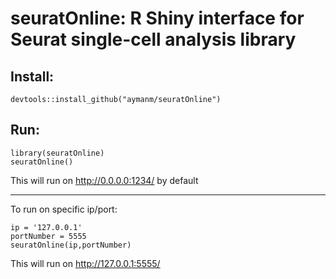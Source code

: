 # seuratOnline: R Shiny interface for Seurat single-cell analysis library


## Install:

```
devtools::install_github("aymanm/seuratOnline")
```

## Run:

```
library(seuratOnline)
seuratOnline()
```
This will run on http://0.0.0.0:1234/ by default

***

To run on specific ip/port:

```
ip = '127.0.0.1'
portNumber = 5555
seuratOnline(ip,portNumber)
```
This will run on http://127.0.0.1:5555/
